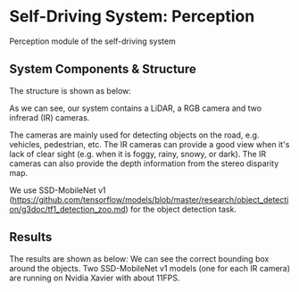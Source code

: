 # Self-Driving System: Perception
Perception module of the self-driving system


## System Components & Structure
The structure is shown as below:

As we can see, our system contains a LiDAR, a RGB camera and two infrerad (IR) cameras. 

The cameras are mainly used for detecting objects on the road, e.g. vehicles, pedestrian, etc. The IR cameras can provide a good view when it's lack of clear sight (e.g. when it is foggy, rainy, snowy, or dark). The IR cameras can also provide the depth information from the stereo disparity map. 

We use SSD-MobileNet v1 (https://github.com/tensorflow/models/blob/master/research/object_detection/g3doc/tf1_detection_zoo.md) for the object detection task. 

## Results
The results are shown as below:
We can see the correct bounding box around the objects. Two SSD-MobileNet v1 models (one for each IR camera) are running on Nvidia Xavier with about 11FPS.

